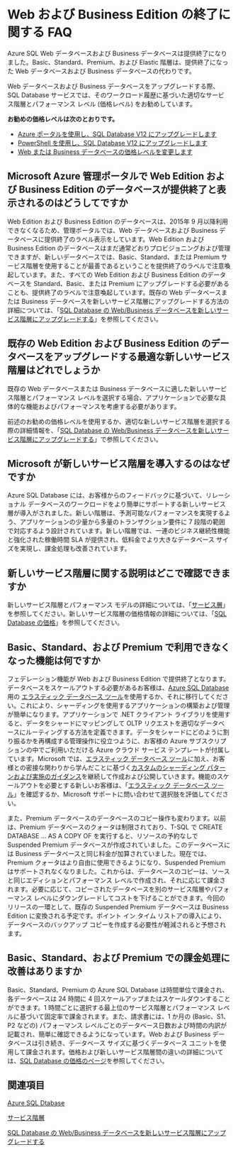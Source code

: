 <properties 
   pageTitle="Azure SQL Database Web および Business Edition 終了に関する FAQ |Microsoft Azure"
   description="Azure SQL Web および Business データベースの提供終了日と新しいサービス階層の機能について説明しています。"
   services="sql-database"
   documentationCenter="na"
   authors="stevestein"
   manager="jeffreyg"
   editor="monicar" />
<tags 
   ms.service="sql-database"
   ms.devlang="na"
   ms.topic="article"
   ms.tgt_pltfrm="na"
   ms.workload="data-management"
   ms.date="09/30/2015"
   ms.author="sstein" />

# Web および Business Edition の終了に関する FAQ

Azure SQL Web データベースおよび Business データベースは提供終了になりました。Basic、Standard、Premium、および Elastic 階層は、提供終了になった Web データベースおよび Business データベースの代わりです。

Web データベースおよび Business データベースをアップグレードする際、SQL Database サービスでは、そのワークロード履歴に基づいた適切なサービス階層とパフォーマンス レベル (価格レベル) をお勧めしています。

**お勧めの価格レベルは次のとおりです。**

- [Azure ポータルを使用し、SQL Database V12 にアップグレードします](sql-database-v12-upgrade.md)
- [PowerShell を使用し、SQL Database V12 にアップグレードします](sql-database-upgrade-server.md)
- [Web または Business データベースの価格レベルを変更します](sql-database-service-tier-advisor.md)
 


## Microsoft Azure 管理ポータルで Web Edition および Business Edition のデータベースが提供終了と表示されるのはどうしてですか

Web Edition および Business Edition のデータベースは、2015年 9 月以降利用できなくなるため、管理ポータルでは、Web データベースおよび Business データベースに提供終了のラベル表示をしています。Web Edition および Business Edition のデータベースはまだ通常どおりプロビジョニングおよび管理できますが、新しいデータベースでは、Basic、Standard、または Premium サービス階層を使用することが最善であるということを提供終了のラベルで注意喚起しています。また、すべての Web Edition および Business Edition のデータベースを Standard、Basic、または Premium にアップグレードする必要があることも、提供終了のラベルで注意喚起しています。既存の Web データベースまたは Business データベースを新しいサービス階層にアップグレードする方法の詳細については、「[SQL Database の Web/Business データベースを新しいサービス階層にアップグレードする](sql-database-upgrade-new-service-tiers.md)」を参照してください。

## 既存の Web Edition および Business Edition のデータベースをアップグレードする最適な新しいサービス階層はどれでしょうか

既存の Web データベースまたは Business データベースに適した新しいサービス階層とパフォーマンス レベルを選択する場合、アプリケーションで必要な具体的な機能およびパフォーマンスを考慮する必要があります。

前述のお勧めの価格レベルを使用するか、適切な新しいサービス階層を選択する際の詳細情報を、「[SQL Database の Web/Business データベースを新しいサービス階層にアップグレードする](sql-database-upgrade-new-service-tiers.md)」で参照してください。

## Microsoft が新しいサービス階層を導入するのはなぜですか

Azure SQL Database には、お客様からのフィードバックに基づいて、リレーショナル データベースのワークロードをより簡単にサポートする新しいサービス層が導入がされました。新しい階層は、予測可能なパフォーマンスを実現するよう、アプリケーションの少量から多量のトランザクション要件に 7 段階の範囲で対応するよう設計されています。新しい階層では、一連のビジネス継続性機能と強化された稼働時間 SLA が提供され、低料金でより大きなデータベース サイズを実現し、課金処理も改善されています。

## 新しいサービス階層に関する説明はどこで確認できますか

新しいサービス階層とパフォーマンス モデルの詳細については、「[サービス層](sql-database-service-tiers.md)」を参照してください。新しいサービス階層の価格情報の詳細については、「[SQL Database の価格](http://azure.microsoft.com/pricing/details/sql-database/)」を参照してください。

## Basic、Standard、および Premium で利用できなくなった機能は何ですか

フェデレーション機能が Web および Business Edition で提供終了となります。データベースをスケールアウトする必要があるお客様は、[Azure SQL Database](sql-database-elastic-scale-get-started.md) 用の [エラスティック データベース ツール](sql-database-elastic-scale-get-started.md)を使用するか、それに移行してください。これにより、シャーディングを使用するアプリケーションの構築および管理が簡単になります。アプリケーションで .NET クライアント ライブラリを使用すると、データをシャードにマッピングして OLTP リクエストを適切なデータベースにルーティングする方法を定義できます。データをシャードにどのように割り振るかを再構成する管理操作に役立つように、お客様の Azure サブスクリプションの中でご利用いただける Azure クラウド サービス テンプレートが付属しています。Microsoft では、[エラスティック データベース ツール](sql-database-elastic-scale-get-started.md)に加え、お客様との密接な関わりから学んだことに基づく[カスタムのシャーディング パターンおよび実施のガイダンス](https://msdn.microsoft.com/library/azure/dn764977.aspx)を継続して作成および公開していきます。機能のスケールアウトを必要とする新しいお客様は、「[エラスティック データベース ツール](sql-database-elastic-scale-get-started.md)」を確認するか、Microsoft サポートに問い合わせて選択肢を評価してください。

また、Premium データベースのデータベースのコピー操作も変わります。以前は、Premium データベースのクォータは制限されており、T-SQL で CREATE DATABASE … AS A COPY OF を実行すると、リソースの予約なしで Suspended Premium データベースが作成されていました。このデータベースには Business データベースと同じ料金が加算されていました。現在では、Premium クォータはより自由に使用できるようになり、Suspended Premium はサポートされなくなりました。これからは、データベースのコピーは、ソースと同じエディションとパフォーマンス レベルで作成され、それに応じて課金されます。必要に応じて、コピーされたデータベースを別のサービス階層やパフォーマンス レベルにダウングレードしてコストを下げることができます。今回のリリースの一環として、既存の Suspended Premium データベースは Business Edition に変換される予定です。ポイント イン タイム リストアの導入により、データベースのバックアップ コピーを作成する必要性が軽減されると予想されます。

## Basic、Standard、および Premium での課金処理に改善はありますか

Basic、Standard、Premium の Azure SQL Database は時間単位で課金され、各データベースは 24 時間に 4 回スケールアップまたはスケールダウンすることができます。1 時間ごとに選択する最上位のサービス階層とパフォーマンス レベルに基づいて固定率で課金されます。また、請求書には、1 か月の (Basic、S1、P2 などの) パフォーマンス レベルごとのデータベース日数および時間の内訳が記載され、簡単に確認できるようになっています。Web および Business データベースは引き続き、データベース サイズに基づくデータベース ユニットを使用して課金されます。価格および新しいサービス階層間の違いの詳細については、[SQL Database の価格のページ](http://azure.microsoft.com/pricing/details/sql-database/)を参照してください。


## 関連項目

[Azure SQL Dtabase](https://azure.microsoft.com/documentation/services/sql-database/)

[サービス階層](sql-database-service-tiers.md)

[SQL Database の Web/Business データベースを新しいサービス階層にアップグレードする](sql-database-upgrade-new-service-tiers.md)

<!---HONumber=Oct15_HO1-->